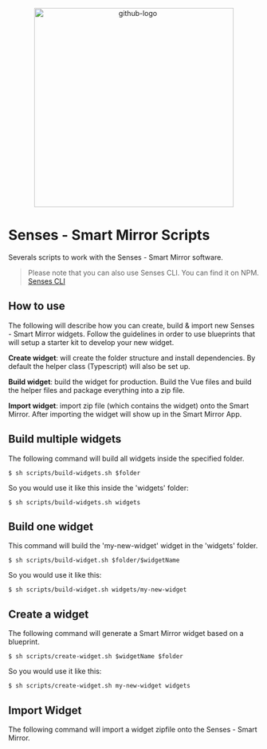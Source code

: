 
<p align="center"><a href="https://senses-mirror.io" target="_blank"><img width="400" alt="github-logo" src="https://user-images.githubusercontent.com/3399093/134006487-c7d4d8f7-31c0-486e-ac4e-f6bc74ee4baf.png"></a></p>

# Senses - Smart Mirror Scripts
Severals scripts to work with the Senses - Smart Mirror software.

 > Please note that you can also use Senses CLI. You can find it on NPM. [Senses CLI](https://senses-mirror.io)

## How to use

The following will describe how you can create, build & import new Senses - Smart Mirror widgets. Follow the guidelines in order to use blueprints that will setup a starter kit to develop your new widget. 

**Create widget**: will create the folder structure and install dependencies. By default the helper class (Typescript) will also be set up. 

**Build widget**: build the widget for production. Build the Vue files and build the helper files and package everything into a zip file. 

**Import widget**: import zip file (which contains the widget) onto the Smart Mirror. After importing the widget will show up in the Smart Mirror App. 


## Build multiple widgets
The following command will build all widgets inside the specified folder. 

```$ sh scripts/build-widgets.sh $folder```

So you would use it like this inside the 'widgets' folder:

```$ sh scripts/build-widgets.sh widgets```


## Build one widget
This command will build the 'my-new-widget' widget in the 'widgets' folder.

```$ sh scripts/build-widget.sh $folder/$widgetName ```

So you would use it like this:

```$ sh scripts/build-widget.sh widgets/my-new-widget ```


## Create a widget
The following command will generate a Smart Mirror widget based on a blueprint.

```$ sh scripts/create-widget.sh $widgetName $folder ```

So you would use it like this:

```$ sh scripts/create-widget.sh my-new-widget widgets ```


## Import Widget
The following command will import a widget zipfile onto the Senses - Smart Mirror.

